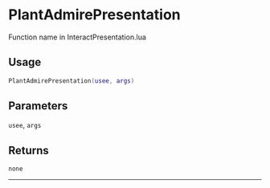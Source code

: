 # PlantAdmirePresentation
Function name in InteractPresentation.lua
## Usage
```lua
PlantAdmirePresentation(usee, args)
```
## Parameters
`usee`, `args`
## Returns
`none`

---